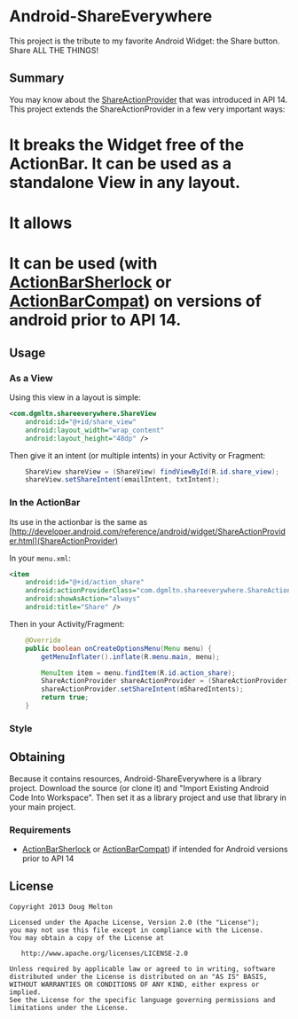 Android-ShareEverywhere
=======================

This project is the tribute to my favorite Android Widget: the Share button. Share ALL THE THINGS!

## Summary

You may know about the [ShareActionProvider](http://developer.android.com/reference/android/widget/ShareActionProvider.html) that was introduced in API 14. This project extends the ShareActionProvider in a few very important ways:

 # It breaks the Widget free of the ActionBar. It can be used as a standalone View in any layout.
 # It allows
 # It can be used (with [ActionBarSherlock](http://actionbarsherlock.com/) or [ActionBarCompat](http://developer.android.com/reference/android/support/v7/app/ActionBar.html)) on versions of android prior to API 14.


## Usage

### As a View

Using this view in a layout is simple:

```xml
<com.dgmltn.shareeverywhere.ShareView
    android:id="@+id/share_view"
    android:layout_width="wrap_content"
    android:layout_height="48dp" />
```

Then give it an intent (or multiple intents) in your Activity or Fragment:

```java
    ShareView shareView = (ShareView) findViewById(R.id.share_view);
    shareView.setShareIntent(emailIntent, txtIntent);
```

### In the ActionBar

Its use in the actionbar is the same as [http://developer.android.com/reference/android/widget/ShareActionProvider.html](ShareActionProvider) 

In your `menu.xml`:

```xml
<item
    android:id="@+id/action_share"
    android:actionProviderClass="com.dgmltn.shareeverywhere.ShareActionProvider"
    android:showAsAction="always"
    android:title="Share" />
```

Then in your Activity/Fragment:

```java
    @Override
    public boolean onCreateOptionsMenu(Menu menu) {
        getMenuInflater().inflate(R.menu.main, menu);

        MenuItem item = menu.findItem(R.id.action_share);
        ShareActionProvider shareActionProvider = (ShareActionProvider) item.getActionProvider();
        shareActionProvider.setShareIntent(mSharedIntents);
        return true;
    }
```

### Style


## Obtaining

Because it contains resources, Android-ShareEverywhere is a library project. Download the source (or clone it) and "Import Existing Android Code Into Workspace". Then set it as a library project and use that library in your main project.

### Requirements

 * [ActionBarSherlock](http://actionbarsherlock.com/) or [ActionBarCompat](http://developer.android.com/reference/android/support/v7/app/ActionBar.html)) if intended for Android versions prior to API 14
 
## License

    Copyright 2013 Doug Melton

    Licensed under the Apache License, Version 2.0 (the "License");
    you may not use this file except in compliance with the License.
    You may obtain a copy of the License at

       http://www.apache.org/licenses/LICENSE-2.0

    Unless required by applicable law or agreed to in writing, software
    distributed under the License is distributed on an "AS IS" BASIS,
    WITHOUT WARRANTIES OR CONDITIONS OF ANY KIND, either express or implied.
    See the License for the specific language governing permissions and
    limitations under the License.
